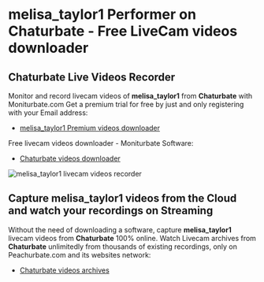 # melisa_taylor1 Performer on Chaturbate - Free LiveCam videos downloader

## Chaturbate Live Videos Recorder

Monitor and record livecam videos of **melisa_taylor1** from **Chaturbate** with Moniturbate.com
Get a premium trial for free by just and only registering with your Email address:
* [melisa_taylor1 Premium videos downloader](https://moniturbate.com/request-demo-licence-key.html)

Free livecam videos downloader - Moniturbate Software:
* [Chaturbate videos downloader](https://moniturbate.com/moniturbate-download-software.html)

![melisa_taylor1 livecam videos recorder](https://peachurnet.com/templates/moniturbate-software.png)


## Capture melisa_taylor1 videos from the Cloud and watch your recordings on Streaming

Without the need of downloading a software, capture **melisa_taylor1** livecam videos from **Chaturbate** 100% online.
Watch Livecam archives from **Chaturbate** unlimitedly from thousands of existing recordings, only on Peachurbate.com and its websites network:
* [Chaturbate videos archives](https://peachurnet.com/)